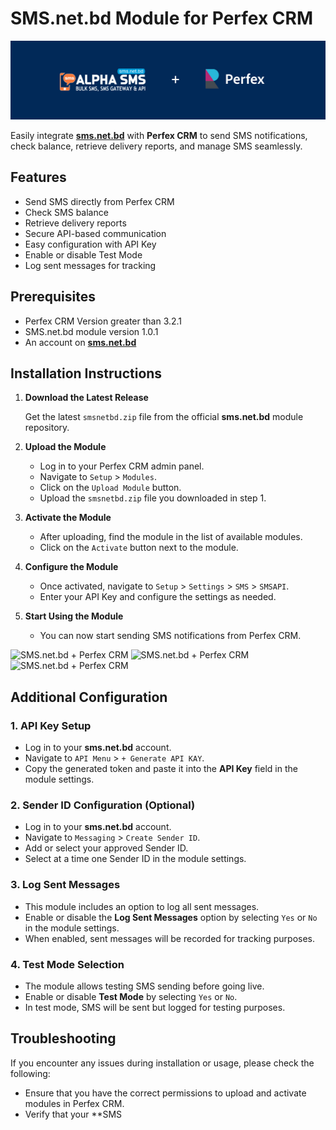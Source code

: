 # SMS.net.bd Module for Perfex CRM

![SMS.net.bd + Perfex CRM](./assets/img/sms-net-bd-logo.png)

Easily integrate **[sms.net.bd](https://sms.net.bd)** with **Perfex CRM** to send SMS notifications, check balance, retrieve delivery reports, and manage SMS seamlessly.

## Features
- Send SMS directly from Perfex CRM  
- Check SMS balance  
- Retrieve delivery reports  
- Secure API-based communication  
- Easy configuration with API Key  
- Enable or disable Test Mode  
- Log sent messages for tracking  

## Prerequisites
- Perfex CRM Version greater than 3.2.1
- SMS.net.bd module version 1.0.1
- An account on **[sms.net.bd](https://sms.net.bd/signup)**

## Installation Instructions

1. **Download the Latest Release**
   
   Get the latest `smsnetbd.zip` file from the official **sms.net.bd** module repository.

2. **Upload the Module**
   
   - Log in to your Perfex CRM admin panel.
   - Navigate to `Setup` > `Modules`.
   - Click on the `Upload Module` button.
   - Upload the `smsnetbd.zip` file you downloaded in step 1.

3. **Activate the Module**
   
   - After uploading, find the module in the list of available modules.
   - Click on the `Activate` button next to the module.

4. **Configure the Module**
   
   - Once activated, navigate to `Setup` > `Settings` > `SMS` > `SMSAPI`.
   - Enter your API Key and configure the settings as needed.

5. **Start Using the Module**
   
   - You can now start sending SMS notifications from Perfex CRM.

![SMS.net.bd + Perfex CRM](./assets/img/screnshort1.png)
![SMS.net.bd + Perfex CRM](./assets/img/screnshort2.png)
![SMS.net.bd + Perfex CRM](./assets/img/screnshort3.png)

## Additional Configuration

### 1. API Key Setup
   
   - Log in to your **sms.net.bd** account.
   - Navigate to `API Menu` > `+ Generate API KAY`.
   - Copy the generated token and paste it into the **API Key** field in the module settings.

### 2. Sender ID Configuration (Optional)
   
   - Log in to your **sms.net.bd** account.
   - Navigate to `Messaging` > `Create Sender ID`.
   - Add or select your approved Sender ID.
   - Select at a time one Sender ID in the module settings.

### 3. Log Sent Messages
   
   - This module includes an option to log all sent messages.
   - Enable or disable the **Log Sent Messages** option by selecting `Yes` or `No` in the module settings.
   - When enabled, sent messages will be recorded for tracking purposes.

### 4. Test Mode Selection
   
   - The module allows testing SMS sending before going live.
   - Enable or disable **Test Mode** by selecting `Yes` or `No`.
   - In test mode, SMS will be sent but logged for testing purposes.

## Troubleshooting

If you encounter any issues during installation or usage, please check the following:

- Ensure that you have the correct permissions to upload and activate modules in Perfex CRM.
- Verify that your **SMS